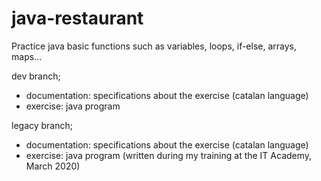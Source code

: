 # java-restaurant

Practice java basic functions such as variables, loops, if-else, arrays, maps...

dev branch;
- documentation: specifications about the exercise (catalan language)
- exercise: java program

legacy branch;
- documentation: specifications about the exercise (catalan language)
- exercise: java program (written during my training at the IT Academy, March 2020)